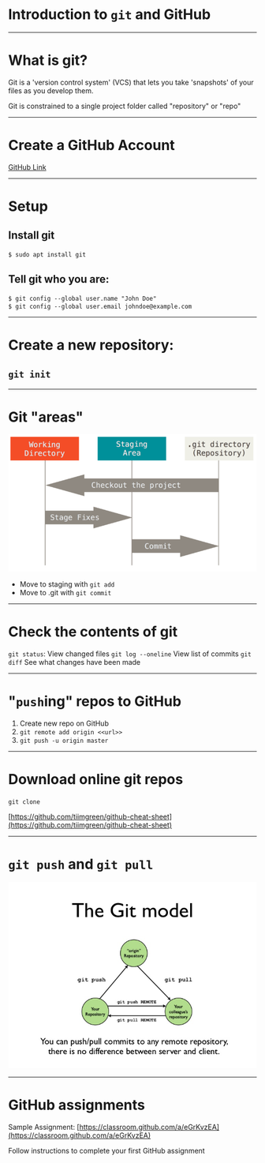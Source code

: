 # Introduction to `git` and GitHub


---

# What is git?

Git is a 'version control system' (VCS) that lets you take 'snapshots' of your files as you develop them. 

Git is constrained to a single project folder called "repository" or "repo"

---

# Create a GitHub Account

[GitHub Link](http://github.com)

---

# Setup

## Install git

```bash
$ sudo apt install git
```

## Tell git who you are:
```
$ git config --global user.name "John Doe"
$ git config --global user.email johndoe@example.com
```

---

# Create a new repository:

## `git init`


---

# Git "areas"

![center](imgs/areas.png)

  - Move to staging with `git add`
  - Move to .git with `git commit`

---

# Check the contents of git

`git status`: View changed files
`git log --oneline` View list of commits
`git diff` See what changes have been made

---

# "`push`ing" repos to GitHub

  1. Create new repo on GitHub
  2. `git remote add origin <<url>>`
  3. `git push -u origin master`

---

# Download online git repos

`git clone`

[https://github.com/tiimgreen/github-cheat-sheet](https://github.com/tiimgreen/github-cheat-sheet)


---

# `git push` and `git pull` 

![center](imgs/push_pull.jpg)

---

# GitHub assignments

Sample Assignment: [https://classroom.github.com/a/eGrKvzEA](https://classroom.github.com/a/eGrKvzEA)

Follow instructions to complete your first GitHub assignment
